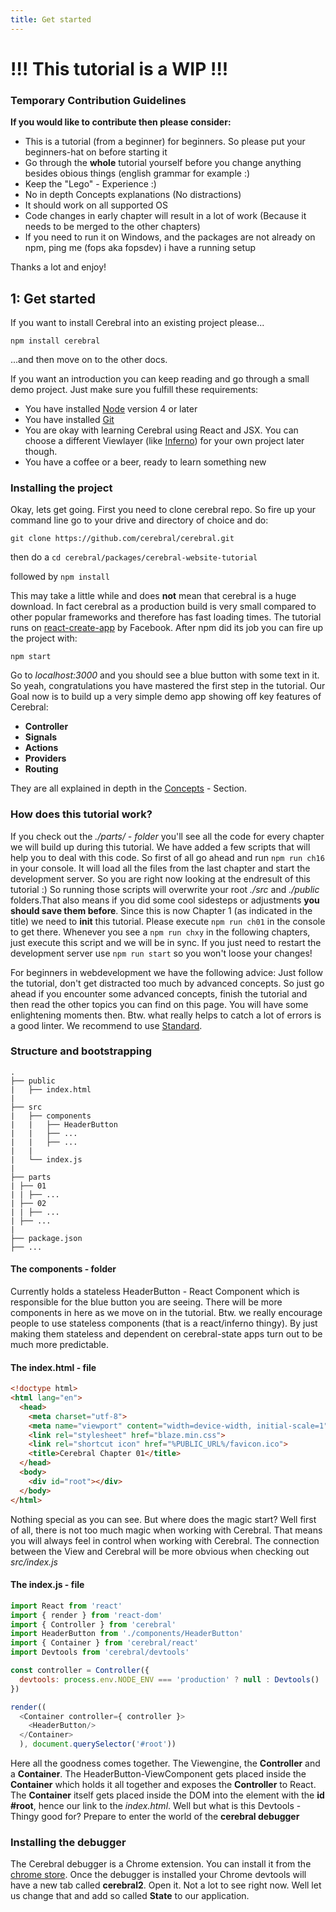 ```yaml
---
title: Get started 
---
```

# !!! This tutorial is a WIP !!!
### Temporary Contribution Guidelines

**If you would like to contribute then please consider:**

 - This is a tutorial (from a beginner) for beginners. So please put your beginners-hat on before starting it
 - Go through the **whole** tutorial yourself before you change anything besides obious things (english grammar for example :)
 - Keep the "Lego" - Experience :)
 - No in depth Concepts explanations (No distractions)
 - It should work on all supported OS
 - Code changes in early chapter will result in a lot of work (Because it needs to be merged to the other chapters)
  - If you need to run it on Windows, and the packages are not already on npm, ping me (fops aka fopsdev) i have a running setup

 Thanks a lot and enjoy!


 
## 1: Get started 

If you want to install Cerebral into an existing project please...

`npm install cerebral`

...and then move on to the other docs.

If you want an introduction you can keep reading and go through a small demo project. Just make sure you fulfill these requirements:

* You have installed [Node](https://nodejs.org/en/) version 4 or later
* You have installed [Git](https://git-scm.com/)
* You are okay with learning Cerebral using React and JSX. You can choose a different Viewlayer (like [Inferno](http://infernojs.org//)) for your own project later though. 
* You have a coffee or a beer, ready to learn something new


### Installing the project

Okay, lets get going. First you need to clone cerebral repo. So fire up your command line go to your drive and directory of choice and do:

`git clone https://github.com/cerebral/cerebral.git`

then do a  `cd cerebral/packages/cerebral-website-tutorial`

followed by  `npm install`

This may take a little while and does **not** mean that cerebral is a huge download. In fact cerebral as a production build is very small compared to other popular frameworks and therefore has fast loading times. The tutorial runs on [react-create-app](https://facebook.github.io/react/blog/2016/07/22/create-apps-with-no-configuration.html) by Facebook.
After npm did its job you can fire up the project with:

`npm start`

Go to *localhost:3000* and you should see a blue button with some text in it.
So yeah, congratulations you have mastered the first step in the tutorial.
Our Goal now is to build up a very simple demo app showing off key features of Cerebral:

- **Controller**
- **Signals**
- **Actions**
- **Providers**
- **Routing**

They are all explained in depth in the [Concepts](../concepts/01_the-architecture.html) - Section.

### How does this tutorial work?
If you check out the *./parts/ - folder* you'll see all the code for every chapter we will build up during this tutorial. We have added a few scripts that will help you to deal with this code. So first of all go ahead and run ```npm run ch16``` in your console. It will load all the files from the last chapter and start the development server.
So you are right now looking at the endresult of this tutorial :)
So running those scripts will overwrite your root *./src* and *./public* folders.That also means if you did some cool sidesteps or adjustments **you should save them before**.
Since this is now Chapter 1 (as indicated in the title) we need to **init** this tutorial. Please execute `npm run ch01` in the console to get there.
Whenever you see a `npm run chxy` in the following chapters, just execute this script and we will be in sync.
If you just need to restart the development server use `npm run start` so you won't loose your changes!

For beginners in webdevelopment we have the following advice: Just follow the tutorial, don't get distracted too much by advanced concepts. So just go ahead if you encounter some advanced concepts, finish the tutorial and then read the other topics you can find on this page. You will have some enlightening moments then. Btw. what really helps to catch a lot of errors is a good linter. We recommend to use [Standard](http://standardjs.com/).


### Structure and bootstrapping

```
.
├── public
|	├── index.html
|   
├── src
|	├── components
|	|	├── HeaderButton
|	|	├── ...
|	|	├── ...		
|	|
|	└── index.js
|
├── parts
| ├── 01
| | ├── ...
| ├── 02
| | ├── ...
| ├── ...
|
├── package.json
├── ...
```
#### The components - folder
Currently holds a stateless HeaderButton - React Component which is responsible for the blue button you are seeing. 
There will be more components in here as we move on in the tutorial. Btw. we really encourage people to use stateless components (that is a react/inferno thingy). By just making them stateless and dependent on cerebral-state apps turn out to be much more predictable.

#### The index.html - file
```html
<!doctype html>
<html lang="en">
  <head>
    <meta charset="utf-8">
    <meta name="viewport" content="width=device-width, initial-scale=1">
    <link rel="stylesheet" href="blaze.min.css">
    <link rel="shortcut icon" href="%PUBLIC_URL%/favicon.ico">
    <title>Cerebral Chapter 01</title>
  </head>
  <body>
    <div id="root"></div>
  </body>
</html>

```
Nothing special as you can see. But where does the magic start? Well first of all, there is not too much magic when working with Cerebral. That means you will always feel in control when working with Cerebral. The connection between the View and Cerebral will be more obvious when checking out *src/index.js*

#### The index.js - file
```js
import React from 'react'
import { render } from 'react-dom'
import { Controller } from 'cerebral'
import HeaderButton from './components/HeaderButton'
import { Container } from 'cerebral/react'
import Devtools from 'cerebral/devtools'

const controller = Controller({
  devtools: process.env.NODE_ENV === 'production' ? null : Devtools()
})

render((
  <Container controller={ controller }>
    <HeaderButton/>
  </Container>
  ), document.querySelector('#root'))
```
Here all the goodness comes together. The Viewengine, the **Controller** and a **Container**. The HeaderButton-ViewComponent gets placed inside the **Container** which holds it all together and exposes the **Controller** to React. The **Container** itself gets placed inside the DOM into the element with the **id #root**, hence our link to the *index.html*.
Well but what is this Devtools - Thingy good for?
Prepare to enter the world of the **cerebral debugger**

### Installing the debugger
The Cerebral debugger is a Chrome extension. You can install it from the [chrome store](https://chrome.google.com/webstore/detail/cerebral-debugger/ddefoknoniaeoikpgneklcbjlipfedbb). Once the debugger is installed your Chrome devtools will have a new tab called **cerebral2**. Open it.
Not a lot to see right now. Well let us change that and add so called **State** to our application.

